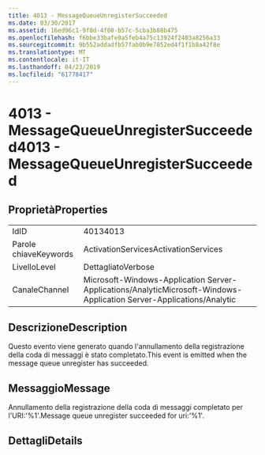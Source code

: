 ```yaml
---
title: 4013 - MessageQueueUnregisterSucceeded
ms.date: 03/30/2017
ms.assetid: 16ed96c1-9f8d-4f08-b57c-5cba3b88b475
ms.openlocfilehash: f6bbe33bafe0a5feb4a75c13924f2403a8256a33
ms.sourcegitcommit: 9b552addadfb57fab0b9e7852ed4f1f1b8a42f8e
ms.translationtype: MT
ms.contentlocale: it-IT
ms.lasthandoff: 04/23/2019
ms.locfileid: "61778417"
---
```

# <a name="4013---messagequeueunregistersucceeded"></a><span data-ttu-id="3fe83-102">4013 - MessageQueueUnregisterSucceeded</span><span class="sxs-lookup"><span data-stu-id="3fe83-102">4013 - MessageQueueUnregisterSucceeded</span></span>
## <a name="properties"></a><span data-ttu-id="3fe83-103">Proprietà</span><span class="sxs-lookup"><span data-stu-id="3fe83-103">Properties</span></span>  
  
|||  
|-|-|  
|<span data-ttu-id="3fe83-104">Id</span><span class="sxs-lookup"><span data-stu-id="3fe83-104">ID</span></span>|<span data-ttu-id="3fe83-105">4013</span><span class="sxs-lookup"><span data-stu-id="3fe83-105">4013</span></span>|  
|<span data-ttu-id="3fe83-106">Parole chiave</span><span class="sxs-lookup"><span data-stu-id="3fe83-106">Keywords</span></span>|<span data-ttu-id="3fe83-107">ActivationServices</span><span class="sxs-lookup"><span data-stu-id="3fe83-107">ActivationServices</span></span>|  
|<span data-ttu-id="3fe83-108">Livello</span><span class="sxs-lookup"><span data-stu-id="3fe83-108">Level</span></span>|<span data-ttu-id="3fe83-109">Dettagliato</span><span class="sxs-lookup"><span data-stu-id="3fe83-109">Verbose</span></span>|  
|<span data-ttu-id="3fe83-110">Canale</span><span class="sxs-lookup"><span data-stu-id="3fe83-110">Channel</span></span>|<span data-ttu-id="3fe83-111">Microsoft-Windows-Application Server-Applications/Analytic</span><span class="sxs-lookup"><span data-stu-id="3fe83-111">Microsoft-Windows-Application Server-Applications/Analytic</span></span>|  
  
## <a name="description"></a><span data-ttu-id="3fe83-112">Descrizione</span><span class="sxs-lookup"><span data-stu-id="3fe83-112">Description</span></span>  
 <span data-ttu-id="3fe83-113">Questo evento viene generato quando l'annullamento della registrazione della coda di messaggi è stato completato.</span><span class="sxs-lookup"><span data-stu-id="3fe83-113">This event is emitted when the message queue unregister has succeeded.</span></span>  
  
## <a name="message"></a><span data-ttu-id="3fe83-114">Messaggio</span><span class="sxs-lookup"><span data-stu-id="3fe83-114">Message</span></span>  
 <span data-ttu-id="3fe83-115">Annullamento della registrazione della coda di messaggi completato per l'URI:'%1'.</span><span class="sxs-lookup"><span data-stu-id="3fe83-115">Message queue unregister succeeded for uri:'%1'.</span></span>  
  
## <a name="details"></a><span data-ttu-id="3fe83-116">Dettagli</span><span class="sxs-lookup"><span data-stu-id="3fe83-116">Details</span></span>
